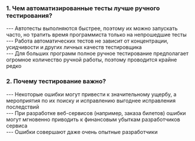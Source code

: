<h3>1. Чем автоматизированные тесты лучше ручного тестирования?</h3>
--- Автотесты выполняются быстрее, поэтому их можно запускать часто, но тратить время программиста только на непрошедшие тесты<br>
--- Работа автоматических тестов не зависит от концентрации, усидчивости и других личных качеств тестировщика<br>
--- Для больших программ полное ручное тестирование предполагает огромное количество ручной работы, поэтому проводится крайне редко

<h3>2. Почему тестирование важно?</h3>
--- Некоторые ошибки могут привести к значительному ущербу, а мероприятия по их поиску и исправлению выгоднее исправления последствий<br>
--- При разработке веб-сервисов (например, заказа билетов) ошибки могут мгновенно приводить к финансовым убыткам разработчиков сервиса<br>
--- Ошибки совершают даже очень опытные разработчики